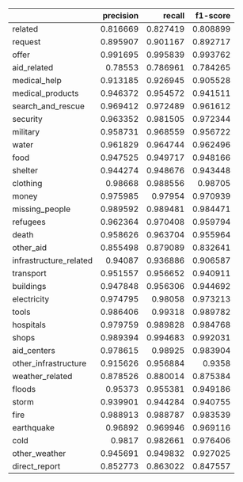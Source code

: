 |                        |   precision |   recall |   f1-score |
|:-----------------------|------------:|---------:|-----------:|
| related                |    0.816669 | 0.827419 |   0.808899 |
| request                |    0.895907 | 0.901167 |   0.892717 |
| offer                  |    0.991695 | 0.995839 |   0.993762 |
| aid_related            |    0.78553  | 0.786961 |   0.784265 |
| medical_help           |    0.913185 | 0.926945 |   0.905528 |
| medical_products       |    0.946372 | 0.954572 |   0.941511 |
| search_and_rescue      |    0.969412 | 0.972489 |   0.961612 |
| security               |    0.963352 | 0.981505 |   0.972344 |
| military               |    0.958731 | 0.968559 |   0.956722 |
| water                  |    0.961829 | 0.964744 |   0.962496 |
| food                   |    0.947525 | 0.949717 |   0.948166 |
| shelter                |    0.944274 | 0.948676 |   0.943448 |
| clothing               |    0.98668  | 0.988556 |   0.98705  |
| money                  |    0.975985 | 0.97954  |   0.970939 |
| missing_people         |    0.989592 | 0.989481 |   0.984471 |
| refugees               |    0.962364 | 0.970408 |   0.959794 |
| death                  |    0.958626 | 0.963704 |   0.955964 |
| other_aid              |    0.855498 | 0.879089 |   0.832641 |
| infrastructure_related |    0.94087  | 0.936886 |   0.906587 |
| transport              |    0.951557 | 0.956652 |   0.940911 |
| buildings              |    0.947848 | 0.956306 |   0.944692 |
| electricity            |    0.974795 | 0.98058  |   0.973213 |
| tools                  |    0.986406 | 0.99318  |   0.989782 |
| hospitals              |    0.979759 | 0.989828 |   0.984768 |
| shops                  |    0.989394 | 0.994683 |   0.992031 |
| aid_centers            |    0.978615 | 0.98925  |   0.983904 |
| other_infrastructure   |    0.915626 | 0.956884 |   0.9358   |
| weather_related        |    0.878526 | 0.880014 |   0.875384 |
| floods                 |    0.95373  | 0.955381 |   0.949186 |
| storm                  |    0.939901 | 0.944284 |   0.940755 |
| fire                   |    0.988913 | 0.988787 |   0.983539 |
| earthquake             |    0.96892  | 0.969946 |   0.969116 |
| cold                   |    0.9817   | 0.982661 |   0.976406 |
| other_weather          |    0.945691 | 0.949832 |   0.927025 |
| direct_report          |    0.852773 | 0.863022 |   0.847557 |

